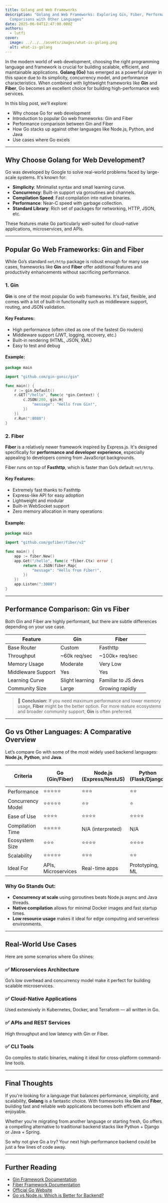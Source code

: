 ```yaml
---
title: Golang and Web Frameworks
description: "Golang and Web Frameworks: Exploring Gin, Fiber, Performance, and
  Comparisons with Other Languages"
date: 2025-06-04T12:47:00.000Z
authors:
  - lutfi
cover:
  image: ../../../assets/images/what-is-golang.png
  alt: what-is-golang
---
```

In the modern world of web development, choosing the right programming language and framework is crucial for building scalable, efficient, and maintainable applications. **Golang (Go)** has emerged as a powerful player in this space due to its simplicity, concurrency model, and performance characteristics. When combined with lightweight frameworks like **Gin** and **Fiber**, Go becomes an excellent choice for building high-performance web services.

In this blog post, we’ll explore:

- Why choose Go for web development
- Introduction to popular Go web frameworks: Gin and Fiber
- Performance comparison between Gin and Fiber
- How Go stacks up against other languages like Node.js, Python, and Java
- Use cases where Go excels

---

## Why Choose Golang for Web Development?

Go was developed by Google to solve real-world problems faced by large-scale systems. It's known for:

- **Simplicity**: Minimalist syntax and small learning curve.
- **Concurrency**: Built-in support via goroutines and channels.
- **Compilation Speed**: Fast compilation into native binaries.
- **Performance**: Near-C speed with garbage collection.
- **Standard Library**: Rich set of packages for networking, HTTP, JSON, etc.

These features make Go particularly well-suited for cloud-native applications, microservices, and APIs.

---

## Popular Go Web Frameworks: Gin and Fiber

While Go’s standard `net/http` package is robust enough for many use cases, frameworks like **Gin** and **Fiber** offer additional features and productivity enhancements without sacrificing performance.

### 1. **Gin**

**Gin** is one of the most popular Go web frameworks. It's fast, flexible, and comes with a lot of built-in functionality such as middleware support, routing, and JSON validation.

#### Key Features:
- High performance (often cited as one of the fastest Go routers)
- Middleware support (JWT, logging, recovery, etc.)
- Built-in rendering (HTML, JSON, XML)
- Easy to test and debug

#### Example:
```go
package main

import "github.com/gin-gonic/gin"

func main() {
    r := gin.Default()
    r.GET("/hello", func(c *gin.Context) {
        c.JSON(200, gin.H{
            "message": "Hello from Gin!",
        })
    })
    r.Run(":8080")
}
```

### 2. **Fiber**

**Fiber** is a relatively newer framework inspired by Express.js. It's designed specifically for **performance and developer experience**, especially appealing to developers coming from JavaScript backgrounds.

Fiber runs on top of **Fasthttp**, which is faster than Go’s default `net/http`.

#### Key Features:
- Extremely fast thanks to Fasthttp
- Express-like API for easy adoption
- Lightweight and modular
- Built-in WebSocket support
- Zero memory allocation in many operations

#### Example:
```go
package main

import "github.com/gofiber/fiber/v2"

func main() {
    app := fiber.New()
    app.Get("/hello", func(c *fiber.Ctx) error {
        return c.JSON(fiber.Map{
            "message": "Hello from Fiber!",
        })
    })
    app.Listen(":3000")
}
```

---

## Performance Comparison: Gin vs Fiber

Both Gin and Fiber are highly performant, but there are subtle differences depending on your use case.

| Feature             | Gin                  | Fiber                |
|---------------------|----------------------|-----------------------|
| Base Router         | Custom               | Fasthttp              |
| Throughput          | ~60k req/sec         | ~100k+ req/sec        |
| Memory Usage        | Moderate             | Very Low              |
| Middleware Support  | Yes                  | Yes                   |
| Learning Curve      | Slight learning      | Familiar to JS devs   |
| Community Size      | Large                | Growing rapidly       |

> 📌 **Conclusion:** If you need maximum performance and lower memory usage, **Fiber** might be the better option. For more mature ecosystems and broader community support, **Gin** is often preferred.

---

## Go vs Other Languages: A Comparative Overview

Let’s compare Go with some of the most widely used backend languages: **Node.js**, **Python**, and **Java**.

| Criteria           | Go (Gin/Fiber)     | Node.js (Express/NestJS) | Python (Flask/Django) | Java (Spring Boot) |
|--------------------|--------------------|---------------------------|------------------------|---------------------|
| Performance        | ⭐⭐⭐⭐⭐            | ⭐⭐⭐                       | ⭐⭐                     | ⭐⭐⭐⭐               |
| Concurrency Model  | ⭐⭐⭐⭐⭐            | ⭐⭐                        | ⭐                      | ⭐⭐⭐                |
| Ease of Use        | ⭐⭐⭐⭐              | ⭐⭐⭐⭐                      | ⭐⭐⭐⭐                   | ⭐⭐                 |
| Compilation Time   | ⭐⭐⭐⭐⭐            | N/A (interpreted)         | N/A                    | ⭐                    |
| Ecosystem Size     | ⭐⭐⭐               | ⭐⭐⭐⭐                      | ⭐⭐⭐⭐                   | ⭐⭐⭐⭐               |
| Scalability        | ⭐⭐⭐⭐⭐            | ⭐⭐⭐                       | ⭐⭐                     | ⭐⭐⭐⭐               |
| Ideal For          | APIs, Microservices| Real-time apps           | Prototyping, ML        | Enterprise apps      |

### Why Go Stands Out:
- **Concurrency at scale** using goroutines beats Node.js async and Java threads.
- **Native compilation** allows for minimal Docker images and fast startup times.
- **Low resource usage** makes it ideal for edge computing and serverless environments.

---

## Real-World Use Cases

Here are some scenarios where Go shines:

### ✅ Microservices Architecture
Go’s low overhead and concurrency model make it perfect for building scalable microservices.

### ✅ Cloud-Native Applications
Used extensively in Kubernetes, Docker, and Terraform — all written in Go.

### ✅ APIs and REST Services
High throughput and low latency with Gin or Fiber.

### ✅ CLI Tools
Go compiles to static binaries, making it ideal for cross-platform command-line tools.

---

## Final Thoughts

If you're looking for a language that balances performance, simplicity, and scalability, **Golang** is a fantastic choice. With frameworks like **Gin** and **Fiber**, building fast and reliable web applications becomes both efficient and enjoyable.

Whether you’re migrating from another language or starting fresh, Go offers a compelling alternative to traditional backend stacks like Python + Django or Java + Spring.

So why not give Go a try? Your next high-performance backend could be just a few lines of code away.

---

## Further Reading

- [Gin Framework Documentation](https://gin-gonic.com/)
- [Fiber Framework Documentation](https://gofiber.io/)
- [Official Go Website](https://golang.org/)
- [Go vs Node.js: Which is Better for Backend?](https://example.com/go-vs-node)
